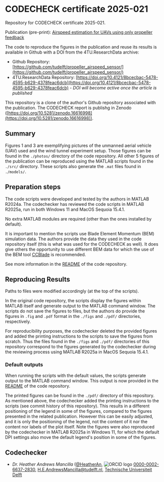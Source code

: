 # CODECHECK certificate 2025-021

Repository for CODECHECK certificate 2025-021.

Publication (pre-print): [Airspeed estimation for UAVs using only propeller feedback](https://doi.org/10.48550/arXiv.2507.03456)  

The code to reproduce the figures in the publication and reuse its results is available in Github with a DOI from the 4TU.ResearchData archive:  

- Github Repository: [https://github.com/tudelft/propeller_airspeed_sensor/](https://github.com/tudelft/propeller_airspeed_sensor/)  
- 4TU.ResearchData Repository: [https://doi.org/10.4121/8bcecbac-5478-4595-b629-4378feac6dcb](https://doi.org/10.4121/8bcecbac-5478-4595-b629-4378feac6dcb) - *DOI will become active once the article is published*  

This repository is a clone of the author's Github repository associated with the publication. The CODECHECK report is publishg in Zenodo ([https://doi.org/10.5281/zenodo.16616998](https://doi.org/10.5281/zenodo.16616998)).

## Summary

Figures 1 and 3 are exemplifying pictures of the unmanned aerial vehicle (UAV) used and the wind tunnel experiment setup. Those figures can be found in the `./photos/` directory of the code repository. All other 5 figures of the publication can be reproduced using the MATLAB scripts found in the `./src/` directory. These scripts also generate the `.mat` files found in `./models/`.   

## Preparation steps

The code scripts were developed and tested by the authors in MATLAB R2024a. The codechecker has reviewed the code scripts in MATLAB R2025a, run in both Windows 11 and MacOS Sequoia 15.4.1. 

No extra MATLAB modules are required (other than the ones installed by default). 

It is important to mention the scripts use Blade Element Momentum (BEM) simulation data. The authors provide the data they used in the code repository itself (this is what was used for the CODECHECK as well). It does give others the opportunity to use different BEM data for which the use of the BEM tool [CCBlade](https://github.com/WISDEM/CCBlade) is recommended. 

See more information in the [README](https://github.com/tudelft/propeller_airspeed_sensor/blob/main/README.md) of the code repository. 

## Reproducing Results

Paths to files were modified accordingly (at the top of the scripts).

In the original code repository, the scripts display the figures within MATLAB itself and generate output to the MATLAB command window. The scripts do not save the figures to files, but the authors do provide the figures in `.fig` and `.pdf` format in the `./figs` and `./pdf/` directories, respectively. 

For reproducibility purposes, the codechecker deleted the provided figures and added the printing instructions to the scripts to save the figures from scratch. Thus the files found in the `./figs` and `./pdf/` directories of this repository correspond to the figures generated by the codechecker during the reviewing process using MATLAB R2025a in MacOS Sequoia 15.4.1. 


### Default outputs

When running the scripts with the default values, the scripts generate output to the MATLAB command window. This output is now provided in the [README](https://github.com/tudelft/propeller_airspeed_sensor/blob/main/README.md) of the code repository.

The printed figures can be found in the `./pdf/` directory of this repository. As mentioned above, the codechecker added the printing instructions to the scripts (see commit history of this repository). This results in a different positioning of the legend in some of the figures, compared to the figures presented in the related publication. However this can be easily adjusted, and it is only the positioning of the legend, not the content of it nor the content nor labels of the plot itself. Note the figures were also reproduced by the codechecker in MATLAB R2025a in Windows 11, for which the default DPI settings also move the default legend's position in some of the figures. 

## Codechecker

- *Dr. Heather Andrews Mancilla* ([@HeatherAn](https://github.com/HeatherAn), ![ORCID logo](https://info.orcid.org/wp-content/uploads/2019/11/orcid_16x16.png) [0000-0002-6637-2830](https://orcid.org/0000-0002-6637-2830), H.E.AndrewsMancilla@tudelft.nl, [Technische Universiteit Delft](https://www.tudelft.nl/)   
